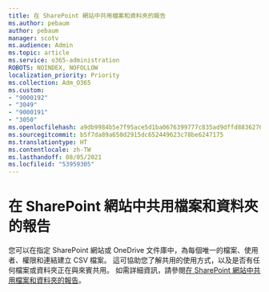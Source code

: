 ```yaml
---
title: 在 SharePoint 網站中共用檔案和資料夾的報告
ms.author: pebaum
author: pebaum
manager: scotv
ms.audience: Admin
ms.topic: article
ms.service: o365-administration
ROBOTS: NOINDEX, NOFOLLOW
localization_priority: Priority
ms.collection: Adm_O365
ms.custom:
- "9000192"
- "3049"
- "9000191"
- "3050"
ms.openlocfilehash: a9db9984b5e7f95ace5d1ba0676399777c835ad9dffd8836276a07ed7e850262
ms.sourcegitcommit: b5f7da89a650d2915dc652449623c78be6247175
ms.translationtype: HT
ms.contentlocale: zh-TW
ms.lasthandoff: 08/05/2021
ms.locfileid: "53959305"
---
```

# <a name="report-on-file-and-folder-sharing-in-a-sharepoint-site"></a>在 SharePoint 網站中共用檔案和資料夾的報告

您可以在指定 SharePoint 網站或 OneDrive 文件庫中，為每個唯一的檔案、使用者、權限和連結建立 CSV 檔案。 這可協助您了解共用的使用方式，以及是否有任何檔案或資料夾正在與來賓共用。 如需詳細資訊，請參閱[在 SharePoint 網站中共用檔案和資料夾的報告](https://docs.microsoft.com/sharepoint/sharing-reports)。
